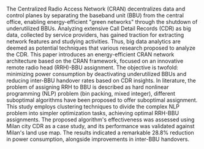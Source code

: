 The Centralized Radio Access Network (CRAN) decentralizes data and control planes by separating the baseband unit (BBU) from the central office, enabling energy-efficient "green networks" through the shutdown of underutilized BBUs. Analyzing extensive Call Detail Records (CDR) as big data, collected by service providers, has gained traction for extracting network features and studying activities. Thus, big data analytics are deemed as potential techniques that various research proposed to analyze the CDR. This paper introduces an energy-efficient CRAN network architecture based on the CRAN framework, focused on an innovative remote radio head (RRH)-BBU assignment. The objective is twofold: minimizing power consumption by deactivating underutilized BBUs and reducing inter-BBU handover rates based on CDR insights. In literature, the problem of assigning RRH to BBU is described as hard nonlinear programming (NLP) problem (bin packing, mixed integer), different suboptimal algorithms have been proposed to offer suboptimal assignment. This study employs clustering techniques to divide the complex NLP problem into simpler optimization tasks, achieving optimal RRH-BBU assignments. The proposed algorithm's effectiveness was assessed using Milan city CDR as a case study, and its performance was validated against Milan's land use map. The results indicated a remarkable 28.8% reduction in power consumption, alongside improvements in inter-BBU handovers.
